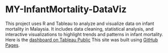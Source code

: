 # MY-InfantMortality-DataViz
This project uses R and Tableau to analyze and visualize data on infant mortality in Malaysia. It includes data cleaning, statistical analysis, and interactive visualizations to highlight trends and patterns in infant mortality.
Here is the [dashboard on Tableau Public](https://public.tableau.com/app/profile/sin.yee.yeoh/viz/A1Demo/Dashboard1 "A Brief Overview of Infant Mortality in Malaysia")
This site was built using [GitHub Pages](https://pages.github.com/).
